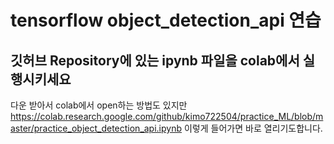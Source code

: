 # tensorflow object_detection_api 연습

## 깃허브 Repository에 있는 ipynb 파일을 colab에서 실행시키세요

다운 받아서 colab에서 open하는 방법도 있지만
https://colab.research.google.com/github/kimo722504/practice_ML/blob/master/practice_object_detection_api.ipynb
이렇게 들어가면 바로 열리기도합니다.
